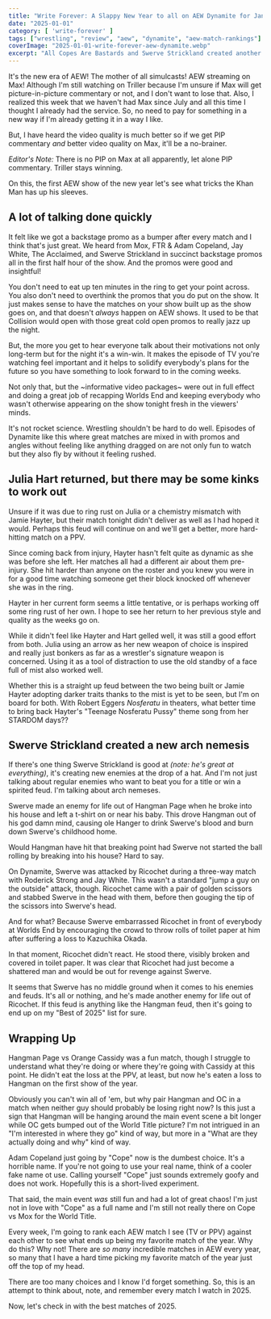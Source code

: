 ```yaml
---
title: "Write Forever: A Slappy New Year to all on AEW Dynamite for January 1"
date: "2025-01-01"
category: [ 'write-forever' ]
tags: ["wrestling", "review", "aew", "dynamite", "aew-match-rankings"]
coverImage: "2025-01-01-write-forever-aew-dynamite.webp"
excerpt: "All Copes Are Bastards and Swerve Strickland created another monster of his own undoing on this week's AEW Dynamite!"
---
```


It's the new era of AEW! The mother of all simulcasts! AEW streaming on Max! Although I'm still watching on Triller because I'm unsure if Max will get picture-in-picture commentary or not, and I don't want to lose that. Also, I realized this week that we haven't had Max since July and all this time I thought I already had the service. So, no need to pay for something in a new way if I'm already getting it in a way I like.

But, I have heard the video quality is much better so if we get PIP commentary _and_ better video quality on Max, it'll be a no-brainer.

_Editor's Note:_ There is no PIP on Max at all apparently, let alone PIP commentary. Triller stays winning.

On this, the first AEW show of the new year let's see what tricks the Khan Man has up his sleeves.

## A lot of talking done quickly

It felt like we got a backstage promo as a bumper after every match and I think that's just great. We heard from Mox, FTR & Adam Copeland, Jay White, The Acclaimed, and Swerve Strickland in succinct backstage promos all in the first half hour of the show. And the promos were good and insightful!

You don't need to eat up ten minutes in the ring to get your point across. You also don't need to overthink the promos that you do put on the show. It just makes sense to have the matches on your show built up as the show goes on, and that doesn't _always_ happen on AEW shows. It used to be that Collision would open with those great cold open promos to really jazz up the night.

But, the more you get to hear everyone talk about their motivations not only long-term but for the night it's a win-win. It makes the episode of TV you're watching feel important and it helps to solidify everybody's plans for the future so you have something to look forward to in the coming weeks.

Not only that, but the ~informative video packages~ were out in full effect and doing a great job of recapping Worlds End and keeping everybody who wasn't otherwise appearing on the show tonight fresh in the viewers' minds.

It's not rocket science. Wrestling shouldn't be hard to do well. Episodes of Dynamite like this where great matches are mixed in with promos and angles without feeling like anything dragged on are not only fun to watch but they also fly by without it feeling rushed.

## Julia Hart returned, but there may be some kinks to work out

Unsure if it was due to ring rust on Julia or a chemistry mismatch with Jamie Hayter, but their match tonight didn't deliver as well as I had hoped it would. Perhaps this feud will continue on and we'll get a better, more hard-hitting match on a PPV.

Since coming back from injury, Hayter hasn't felt quite as dynamic as she was before she left. Her matches all had a different air about them pre-injury. She hit harder than anyone on the roster and you knew you were in for a good time watching someone get their block knocked off whenever she was in the ring.

Hayter in her current form seems a little tentative, or is perhaps working off some ring rust of her own. I hope to see her return to her previous style and quality as the weeks go on.

While it didn't feel like Hayter and Hart gelled well, it was still a good effort from both. Julia using an arrow as her new weapon of choice is inspired and really just bonkers as far as a wrestler's signature weapon is concerned. Using it as a tool of distraction to use the old standby of a face full of mist also worked well.

Whether this is a straight up feud between the two being built or Jamie Hayter adopting darker traits thanks to the mist is yet to be seen, but I'm on board for both. With Robert Eggers _Nosferatu_ in theaters, what better time to bring back Hayter's "Teenage Nosferatu Pussy" theme song from her STARDOM days??

## Swerve Strickland created a new arch nemesis

If there's one thing Swerve Strickland is good at _(note: he's great at everything)_, it's creating new enemies at the drop of a hat. And I'm not just talking about regular enemies who want to beat you for a title or win a spirited feud. I'm talking about arch nemeses.

Swerve made an enemy for life out of Hangman Page when he broke into his house and left a t-shirt on or near his baby. This drove Hangman out of his god damn mind, causing ole Hanger to drink Swerve's blood and burn down Swerve's childhood home.

Would Hangman have hit that breaking point had Swerve not started the ball rolling by breaking into his house? Hard to say.

On Dynamite, Swerve was attacked by Ricochet during a three-way match with Roderick Strong and Jay White. This wasn't a standard "jump a guy on the outside" attack, though. Ricochet came with a pair of golden scissors and stabbed Swerve in the head with them, before then gouging the tip of the scissors into Swerve's head.

And for what? Because Swerve embarrassed Ricochet in front of everybody at Worlds End by encouraging the crowd to throw rolls of toilet paper at him after suffering a loss to Kazuchika Okada.

In that moment, Ricochet didn't react. He stood there, visibly broken and covered in toilet paper. It was clear that Ricochet had just become a shattered man and would be out for revenge against Swerve.

It seems that Swerve has no middle ground when it comes to his enemies and feuds. It's all or nothing, and he's made another enemy for life out of Ricochet. If this feud is anything like the Hangman feud, then it's going to end up on my "Best of 2025" list for sure.

## Wrapping Up

Hangman Page vs Orange Cassidy was a fun match, though I struggle to understand what they're doing or where they're going with Cassidy at this point. He didn't eat the loss at the PPV, at least, but now he's eaten a loss to Hangman on the first show of the year.

Obviously you can't win all of 'em, but why pair Hangman and OC in a match when neither guy should probably be losing right now? Is this just a sign that Hangman will be hanging around the main event scene a bit longer while OC gets bumped out of the World Title picture? I'm not intrigued in an "I'm interested in where they go" kind of way, but more in a "What are they actually doing and why" kind of way.

Adam Copeland just going by "Cope" now is the dumbest choice. It's a horrible name. If you're not going to use your real name, think of a cooler fake name ot use. Calling yourself "Cope" just sounds extremely goofy and does not work. Hopefully this is a short-lived experiment.

That said, the main event _was_ still fun and had a lot of great chaos! I'm just not in love with "Cope" as a full name and I'm still not really there on Cope vs Mox for the World Title.

Every week, I'm going to rank each AEW match I see (TV or PPV) against each other to see what ends up being my favorite match of the year. Why do this? Why not! There are _so many_ incredible matches in AEW every year, so many that I have a hard time picking my favorite match of the year just off the top of my head.

There are too many choices and I know I'd forget something. So, this is an attempt to think about, note, and remember every match I watch in 2025.

Now, let's check in with the best matches of 2025.